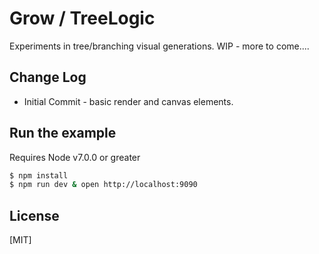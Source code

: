 # Grow / TreeLogic

  Experiments in tree/branching visual generations. WIP - more to come....

## Change Log
  * Initial Commit - basic render and canvas elements.

## Run the example
  Requires Node v7.0.0 or greater

```bash
$ npm install
$ npm run dev & open http://localhost:9090
```

## License

[MIT]
